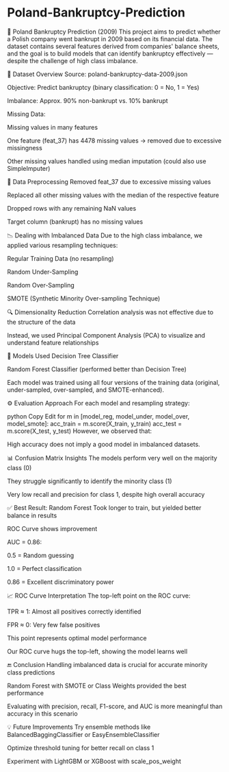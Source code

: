 # Poland-Bankruptcy-Prediction
🏦 Poland Bankruptcy Prediction (2009)
This project aims to predict whether a Polish company went bankrupt in 2009 based on its financial data. The dataset contains several features derived from companies' balance sheets, and the goal is to build models that can identify bankruptcy effectively — despite the challenge of high class imbalance.

📁 Dataset Overview
Source: poland-bankruptcy-data-2009.json

Objective: Predict bankruptcy (binary classification: 0 = No, 1 = Yes)

Imbalance: Approx. 90% non-bankrupt vs. 10% bankrupt

Missing Data:

Missing values in many features

One feature (feat_37) has 4478 missing values → removed due to excessive missingness

Other missing values handled using median imputation (could also use SimpleImputer)

🧪 Data Preprocessing
Removed feat_37 due to excessive missing values

Replaced all other missing values with the median of the respective feature

Dropped rows with any remaining NaN values

Target column (bankrupt) has no missing values

📉 Dealing with Imbalanced Data
Due to the high class imbalance, we applied various resampling techniques:

Regular Training Data (no resampling)

Random Under-Sampling

Random Over-Sampling

SMOTE (Synthetic Minority Over-sampling Technique)

🔍 Dimensionality Reduction
Correlation analysis was not effective due to the structure of the data

Instead, we used Principal Component Analysis (PCA) to visualize and understand feature relationships

🌳 Models Used
Decision Tree Classifier

Random Forest Classifier (performed better than Decision Tree)

Each model was trained using all four versions of the training data (original, under-sampled, over-sampled, and SMOTE-enhanced).

⚙️ Evaluation Approach
For each model and resampling strategy:

python
Copy
Edit
for m in [model_reg, model_under, model_over, model_smote]:
    acc_train = m.score(X_train, y_train)
    acc_test = m.score(X_test, y_test)
However, we observed that:

High accuracy does not imply a good model in imbalanced datasets.

📊 Confusion Matrix Insights
The models perform very well on the majority class (0)

They struggle significantly to identify the minority class (1)

Very low recall and precision for class 1, despite high overall accuracy

✅ Best Result: Random Forest
Took longer to train, but yielded better balance in results

ROC Curve shows improvement

AUC = 0.86:

0.5 = Random guessing

1.0 = Perfect classification

0.86 = Excellent discriminatory power

📈 ROC Curve Interpretation
The top-left point on the ROC curve:

TPR ≈ 1: Almost all positives correctly identified

FPR ≈ 0: Very few false positives

This point represents optimal model performance

Our ROC curve hugs the top-left, showing the model learns well

🔚 Conclusion
Handling imbalanced data is crucial for accurate minority class predictions

Random Forest with SMOTE or Class Weights provided the best performance

Evaluating with precision, recall, F1-score, and AUC is more meaningful than accuracy in this scenario

💡 Future Improvements
Try ensemble methods like BalancedBaggingClassifier or EasyEnsembleClassifier

Optimize threshold tuning for better recall on class 1

Experiment with LightGBM or XGBoost with scale_pos_weight

